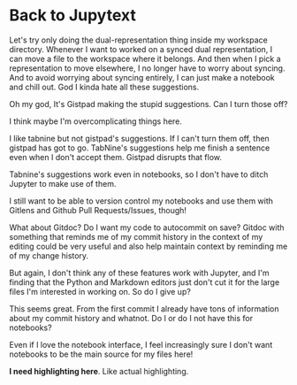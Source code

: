 # Back to Jupytext
Let's try only doing the dual-representation thing inside my workspace directory. Whenever I want to worked on a synced dual representation, I can move a file to the workspace where it belongs. And then when I pick a representation to move elsewhere, I no longer have to worry about syncing. And to avoid worrying about syncing entirely, I can just make a notebook and chill out. God I kinda hate all these suggestions.

Oh my god, It's Gistpad making the stupid suggestions. Can I turn those off?

I think maybe I'm overcomplicating things here.

I like tabnine but not gistpad's suggestions. If I can't turn them off, then gistpad has got to go. TabNine's suggestions help me finish a sentence even when I don't accept them. Gistpad disrupts that flow.

Tabnine's suggestions work even in notebooks, so I don't have to ditch Jupyter to make use of them.

I still want to be able to version control my notebooks and use them with Gitlens and Github Pull Requests/Issues, though!

What about Gitdoc? Do I want my code to autocommit on save? Gitdoc with something that reminds me of my commit history in the context of my editing could be very useful and also help maintain context by reminding me of my change history. 

But again, I don't think any of these features work with Jupyter, and I'm finding that the Python and Markdown editors just don't cut it for the large files I'm interested in working on. So do I give up?

This seems great. From the first commit I already have tons of information about my commit history and whatnot. Do I or do I not have this for notebooks?

Even if I love the notebook interface, I feel increasingly sure I don't want notebooks to be the main source for my files here!

**I need highlighting here**. Like actual highlighting.